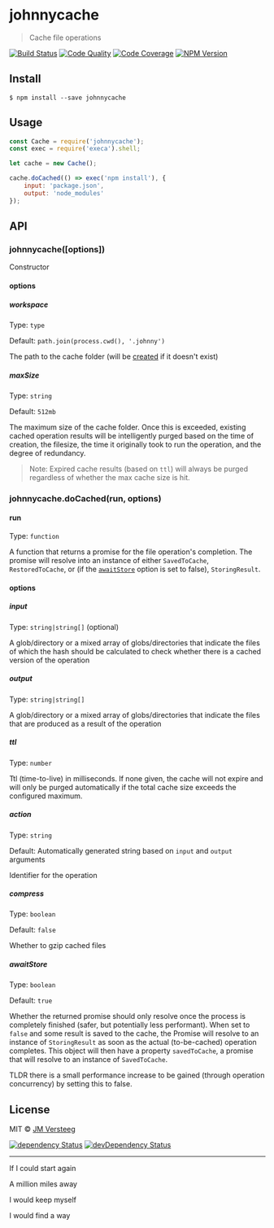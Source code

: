 # johnnycache

> Cache file operations

[![Build Status][travis-image]][travis-url]
[![Code Quality][codeclimate-image]][codeclimate-url]
[![Code Coverage][coveralls-image]][coveralls-url]
[![NPM Version][npm-image]][npm-url]

## Install

```
$ npm install --save johnnycache
```


## Usage

```js
const Cache = require('johnnycache');
const exec = require('execa').shell;

let cache = new Cache();

cache.doCached(() => exec('npm install'), {
    input: 'package.json',
    output: 'node_modules'
});

```


## API

### johnnycache([options])

Constructor

#### options

##### workspace

Type: `type`  

Default: `path.join(process.cwd(), '.johnny')`

The path to the cache folder (will be [created](https://github.com/substack/node-mkdirp) if it doesn't exist)

##### maxSize

Type: `string`

Default: `512mb`

The maximum size of the cache folder. Once this is exceeded, existing cached operation results will be intelligently purged based on the time of creation, the filesize, the time it originally took to run the operation, and the degree of redundancy. 
> Note: Expired cache results (based on `ttl`) will always be purged regardless of whether the max cache size is hit.

### johnnycache.doCached(run, options)

#### run

Type: `function`

A function that returns a promise for the file operation's completion. The promise will resolve into an instance of either `SavedToCache`, `RestoredToCache`, or (if the [`awaitStore`](#awaitstore) option is set to false), `StoringResult`.

#### options

##### input

Type: `string|string[]` (optional)

A glob/directory or a mixed array of globs/directories that indicate the files of which the hash should be calculated to check whether there is a cached version of the operation

##### output

Type: `string|string[]`

A glob/directory or a mixed array of globs/directories that indicate the files that are produced as a result of the operation

##### ttl

Type: `number`

Ttl (time-to-live) in milliseconds. If none given, the cache will not expire and will only be purged automatically if the total cache size exceeds the configured maximum.

##### action

Type: `string`

Default: Automatically generated string based on `input` and `output` arguments

Identifier for the operation

##### compress

Type: `boolean`

Default: `false`

Whether to gzip cached files

##### awaitStore

Type: `boolean`

Default: `true`

Whether the returned promise should only resolve once the process is completely finished (safer, but potentially less performant). When set to `false` and some result is saved to the cache, the Promise will resolve to an instance of `StoringResult` as soon as the actual (to-be-cached) operation completes. This object will then have a property `savedToCache`, a promise that will resolve to an instance of `SavedToCache`.

TLDR there is a small performance increase to be gained (through operation concurrency) by setting this to false.

## License

MIT © [JM Versteeg](http://github.com/jmversteeg)

[![dependency Status][david-image]][david-url]
[![devDependency Status][david-dev-image]][david-dev-url]

[travis-image]: https://img.shields.io/travis/jmversteeg/johnnycache.svg?style=flat-square
[travis-url]: https://travis-ci.org/jmversteeg/johnnycache

[codeclimate-image]: https://img.shields.io/codeclimate/github/jmversteeg/johnnycache.svg?style=flat-square
[codeclimate-url]: https://codeclimate.com/github/jmversteeg/johnnycache

[david-image]: https://img.shields.io/david/jmversteeg/johnnycache.svg?style=flat-square
[david-url]: https://david-dm.org/jmversteeg/johnnycache

[david-dev-image]: https://img.shields.io/david/dev/jmversteeg/johnnycache.svg?style=flat-square
[david-dev-url]: https://david-dm.org/jmversteeg/johnnycache#info=devDependencies

[coveralls-image]: https://img.shields.io/coveralls/jmversteeg/johnnycache.svg?style=flat-square
[coveralls-url]: https://coveralls.io/r/jmversteeg/johnnycache

[npm-image]: https://img.shields.io/npm/v/johnnycache.svg?style=flat-square
[npm-url]: https://www.npmjs.com/package/johnnycache


---

If I could start again 

A million miles away 

I would keep myself 

I would find a way
